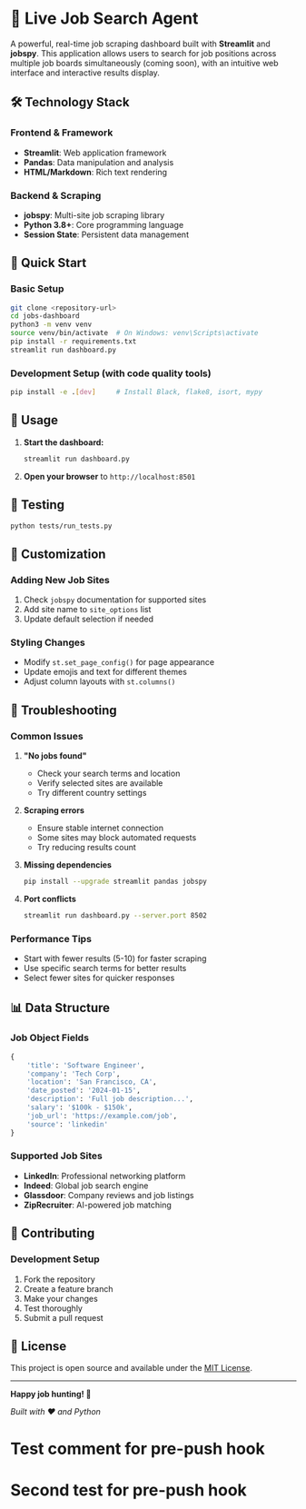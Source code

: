# 🤖 Live Job Search Agent

A powerful, real-time job scraping dashboard built with **Streamlit** and **jobspy**. This application allows users to search for job positions across multiple job boards simultaneously (coming soon), with an intuitive web interface and interactive results display.

## 🛠️ Technology Stack

### **Frontend & Framework**
- **Streamlit**: Web application framework
- **Pandas**: Data manipulation and analysis
- **HTML/Markdown**: Rich text rendering

### **Backend & Scraping**
- **jobspy**: Multi-site job scraping library
- **Python 3.8+**: Core programming language
- **Session State**: Persistent data management

## 🚀 Quick Start

### **Basic Setup**
```bash
git clone <repository-url>
cd jobs-dashboard
python3 -m venv venv
source venv/bin/activate  # On Windows: venv\Scripts\activate
pip install -r requirements.txt
streamlit run dashboard.py
```

### **Development Setup** (with code quality tools)
```bash
pip install -e .[dev]     # Install Black, flake8, isort, mypy
```

## 🎯 Usage

1. **Start the dashboard:**
   ```bash
   streamlit run dashboard.py
   ```

2. **Open your browser** to `http://localhost:8501`

## 🧪 Testing

```bash
python tests/run_tests.py
```

## 🔧 Customization

### **Adding New Job Sites**
1. Check `jobspy` documentation for supported sites
2. Add site name to `site_options` list
3. Update default selection if needed

### **Styling Changes**
- Modify `st.set_page_config()` for page appearance
- Update emojis and text for different themes
- Adjust column layouts with `st.columns()`

## 🚨 Troubleshooting

### **Common Issues**

1. **"No jobs found"**
   - Check your search terms and location
   - Verify selected sites are available
   - Try different country settings

2. **Scraping errors**
   - Ensure stable internet connection
   - Some sites may block automated requests
   - Try reducing results count

3. **Missing dependencies**
   ```bash
   pip install --upgrade streamlit pandas jobspy
   ```

4. **Port conflicts**
   ```bash
   streamlit run dashboard.py --server.port 8502
   ```

### **Performance Tips**
- Start with fewer results (5-10) for faster scraping
- Use specific search terms for better results
- Select fewer sites for quicker responses

## 📊 Data Structure

### **Job Object Fields**
```python
{
    'title': 'Software Engineer',
    'company': 'Tech Corp',
    'location': 'San Francisco, CA',
    'date_posted': '2024-01-15',
    'description': 'Full job description...',
    'salary': '$100k - $150k',
    'job_url': 'https://example.com/job',
    'source': 'linkedin'
}
```

### **Supported Job Sites**
- **LinkedIn**: Professional networking platform
- **Indeed**: Global job search engine
- **Glassdoor**: Company reviews and job listings
- **ZipRecruiter**: AI-powered job matching

## 🤝 Contributing

### **Development Setup**
1. Fork the repository
2. Create a feature branch
3. Make your changes
4. Test thoroughly
5. Submit a pull request


## 📝 License

This project is open source and available under the [MIT License](LICENSE).

---

**Happy job hunting! 🎯**

*Built with ❤️ and Python*
# Test comment for pre-push hook
# Second test for pre-push hook
